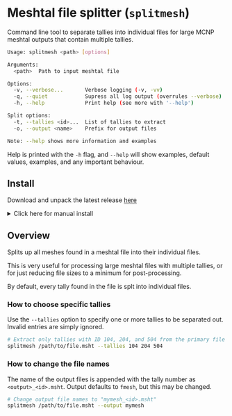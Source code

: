 # Meshtal file splitter (`splitmesh`)

Command line tool to separate tallies into individual files for large MCNP
meshtal outputs that contain multiple tallies.

```bash
Usage: splitmesh <path> [options]

Arguments:
  <path>  Path to input meshtal file

Options:
  -v, --verbose...       Verbose logging (-v, -vv)
  -q, --quiet            Supress all log output (overrules --verbose)
  -h, --help             Print help (see more with '--help')

Split options:
  -t, --tallies <id>...  List of tallies to extract
  -o, --output <name>    Prefix for output files

Note: --help shows more information and examples
```

Help is printed with the `-h` flag, and `--help` will show examples, default
values, examples, and any important behaviour.

## Install

Download and unpack the latest release [here](https://github.com/repositony/splitmesh/releases/latest)

<details>
  <summary>Click here for manual install</summary><br />

Direct from github:

```shell
cargo install --git https://github.com/repositony/splitmesh.git
```

All executables are under `~/.cargo/bin/`, which should already be in your path
after installing Rust.

<details>
  <summary>Click here if you have never used Rust</summary><br />

If you have never used the Rust programming language, the toolchain is easily
installed from the [official website](https://www.rust-lang.org/tools/install)

### Unix (Linux/MacOS)

Run the following to download and run `rustup-init.sh`, which will install
the Rust toolchain for your platform.

```shell
curl --proto '=https' --tlsv1.2 -sSf https://sh.rustup.rs | sh
```

This should have added `source $HOME/.cargo/env` to the bash profile, so update
your environment with `source ~/.bashrc`.

### Windows

On Windows, download and run `rustup-init.exe` from the [official installs](https://www.rust-lang.org/tools/install).

</details>

</details>

## Overview

Splits up all meshes found in a meshtal file into their individual
files.

This is very useful for processing large meshtal files with multiple
tallies, or for just reducing file sizes to a minimum for post-processing.

By default, every tally found in the file is splt into individual files.

### How to choose specific tallies

Use the `--tallies`  option to specify one or more tallies to be separated
out. Invalid entries are simply ignored.

```bash
# Extract only tallies with ID 104, 204, and 504 from the primary file
splitmesh /path/to/file.msht --tallies 104 204 504
```

### How to change the file names

The name of the output files is appended with the tally number as
`<output>_<id>.msht`. Output defaults to `fmesh`, but this may be changed.

```bash
# Change output file names to "mymesh_<id>.msht"
splitmesh /path/to/file.msht --output mymesh
```
